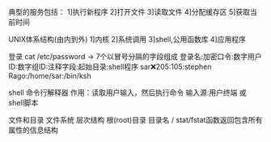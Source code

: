 
典型的服务包括：
 1]执行新程序
 2]打开文件
 3]读取文件
 4]分配缓存区
 5]获取当前时间

UNIX体系结构(由内到外)
 1]内核
 2]系统调用
 3]shell,公用函数库
 4]应用程序

登录
 cat /etc/password  -> 7个以冒号分隔的字段组成
 登录名:加密口令:数字用户ID:数字组ID:注释字段:起始目录:shell程序
 sar:x:205:105:stephen Rago:/home/sar:/bin/ksh

shell
  命令行解释器
  作用：读取用户输入，然后执行命令
  输入源:用户终端  或  shell脚本

文件和目录
 文件系统
  层次结构
  根(root)目录  目录名 /
  stat/fstat函数返回包含所有属性的信息结构



